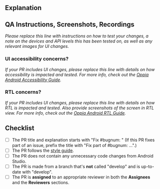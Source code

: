 <!--
  - Thanks for submitting code to Oppia! Please fill out the following as part of
  - your pull request so we can review your code more easily.
  -->

## Explanation
<!--
  - Explain what your PR does. If this PR fixes an existing bug, please include
  - "Fixes #bugnum:" in the explanation so that GitHub can auto-close the issue
  - when this PR is merged.
  -->

## QA Instructions, Screenshots, Recordings
<!--
  - Note for images in PR description:
  - 1. Upload your image.
  - 2. Now use the image url received from Github inside this code `<img src="" width="250" />`
  - This way your images would look of correct size on github.
  -->


_Please replace this line with instructions on how to test your changes, a note
on the devices and API levels this has been tested on, as well as any relevant
images for UI changes._

### UI accessibility concerns?

_If your PR includes UI changes, please replace this line with details on how
accessibility is impacted and tested. For more info, check out the
[Oppia Android Accessibility Guide](https://github.com/oppia/oppia-android/wiki/Accessibility-(A11y)-Guide)._

### RTL concerns?
_If your PR includes UI changes, please replace this line with details on how
RTL is impacted and tested. Also provide screenshots of the screen in RTL view. For more info, check out the
[Oppia Android RTL Guide](https://github.com/oppia/oppia-android/wiki/RTL-Guidelines)._

## Checklist
<!-- Please tick the relevant boxes by putting an "x" in them. -->
- [ ] The PR title and explanation starts with "Fix #bugnum: " (If this PR fixes part of an issue, prefix the title with "Fix part of #bugnum: ...".)
- [ ] The PR follows the [style guide](https://github.com/oppia/oppia-android/wiki/Coding-style-guide).
- [ ] The PR does not contain any unnecessary code changes from Android Studio.
- [ ] The PR is made from a branch that's **not** called "develop" and is up-to-date with "develop".
- [ ] The PR is **assigned** to an appropriate reviewer in both the **Assignees** and the **Reviewers** sections.
